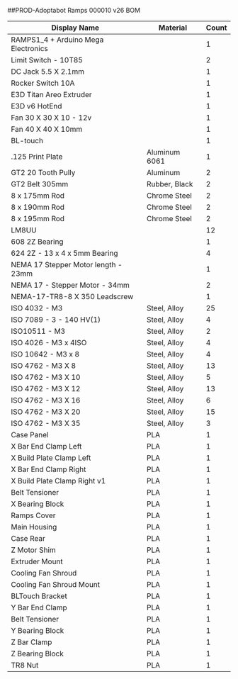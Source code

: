 ##PROD-Adoptabot Ramps 000010 v26 BOM  

| Display Name                         | Material      | Count |
|--------------------------------------|---------------|-------|
| RAMPS1_4 + Arduino Mega Electronics  |               | 1     |
| Limit Switch - 10T85                 |               | 2     |
| DC Jack 5.5 X 2.1mm                  |               | 1     |
| Rocker Switch 10A                    |               | 1     |
| E3D Titan Areo Extruder              |               | 1     |
| E3D v6 HotEnd                        |               | 1     |
| Fan 30 X 30 X 10 - 12v               |               | 1     |
| Fan 40 X 40 X 10mm                   |               | 1     |
| BL-touch                             |               | 1     |
| .125 Print Plate                     | Aluminum 6061 | 1     |
| GT2 20 Tooth Pully                   | Aluminum      | 2     |
| GT2 Belt 305mm                       | Rubber, Black | 2     |
| 8 x 175mm Rod                        | Chrome Steel  | 2     |
| 8 x 190mm Rod                        | Chrome Steel  | 2     |
| 8 x 195mm Rod                        | Chrome Steel  | 2     |
| LM8UU                                |               | 12    |
| 608 2Z Bearing                       |               | 1     |
| 624 2Z - 13 x 4 x 5mm Bearing        |               | 4     |
| NEMA 17  Stepper Motor length - 23mm |               | 1     |
| NEMA 17 - Stepper Motor - 34mm       |               | 2     |
| NEMA-17-TR8-8 X 350 Leadscrew        |               | 1     |
| ISO 4032 - M3                        | Steel, Alloy  | 25    |
| ISO 7089 - 3 - 140 HV(1)             | Steel, Alloy  | 4     |
| ISO10511 - M3                        | Steel, Alloy  | 2     |
| ISO 4026 - M3 x 4ISO                 | Steel, Alloy  | 4     |
| ISO 10642 - M3 x 8                   | Steel, Alloy  | 4     |
| ISO 4762 - M3 X 8                    | Steel, Alloy  | 13    |
| ISO 4762 - M3 X 10                   | Steel, Alloy  | 5     |
| ISO 4762 - M3 X 12                   | Steel, Alloy  | 13    |
| ISO 4762 - M3 X 16                   | Steel, Alloy  | 6     |
| ISO 4762 - M3 X 20                   | Steel, Alloy  | 15    |
| ISO 4762 - M3 X 35                   | Steel, Alloy  | 3     |
| Case Panel                           | PLA           | 1     |
| X Bar End Clamp Left                 | PLA           | 1     |
| X Build Plate Clamp Left             | PLA           | 1     |
| X Bar End Clamp Right                | PLA           | 1     |
| X Build Plate Clamp Right v1         | PLA           | 1     |
| Belt Tensioner                       | PLA           | 1     |
| X Bearing Block                      | PLA           | 1     |
| Ramps Cover                          | PLA           | 1     |
| Main Housing                         | PLA           | 1     |
| Case Rear                            | PLA           | 1     |
| Z Motor Shim                         | PLA           | 1     |
| Extruder Mount                       | PLA           | 1     |
| Cooling Fan Shroud                   | PLA           | 1     |
| Cooling Fan Shroud Mount             | PLA           | 1     |
| BLTouch Bracket                      | PLA           | 1     |
| Y Bar End Clamp                      | PLA           | 1     |
| Belt Tensioner                       | PLA           | 1     |
| Y Bearing Block                      | PLA           | 1     |
| Z Bar Clamp                          | PLA           | 1     |
| Z Bearing Block                      | PLA           | 1     |
| TR8 Nut                              | PLA           | 1     |
